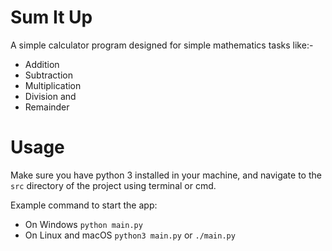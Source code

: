 # Sum It Up

A simple calculator program designed for simple mathematics tasks like:-

- Addition
- Subtraction
- Multiplication
- Division and
- Remainder

# Usage

Make sure you have python 3 installed in your machine, and navigate to the `src` directory of the project using terminal or cmd.

Example command to start the app:

- On Windows
  `python main.py`
- On Linux and macOS
  `python3 main.py` or
  `./main.py`
